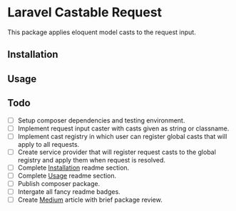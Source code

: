 # Laravel Castable Request

This package applies eloquent model casts to the request input.

## Installation

## Usage

## Todo

- [ ] Setup composer dependencies and testing environment.
- [ ] Implement request input caster with casts given as string or classname.
- [ ] Implement cast registry in which user can register global casts that will apply to all requests.
- [ ] Create service provider that will register request casts to the global registry and apply them when request is resolved.
- [ ] Complete [Installation](#installation) readme section.
- [ ] Complete [Usage](#usage) readme section.
- [ ] Publish composer package.
- [ ] Intergate all fancy readme badges.
- [ ] Create [Medium](https://medium.com/) article with brief package review.
